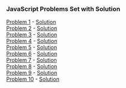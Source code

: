 ### JavaScript Problems Set with Solution

[Problem 1](Problem-1.md) - [Solution](Problem-1.js) <br>
[Problem 2](Problem-2.md) - [Solution](Problem-2.js) <br>
[Problem 3](Problem-3.md) - [Solution](Problem-3.js) <br>
[Problem 4](Problem-4.md) - [Solution](Problem-4.js) <br>
[Problem 5](Problem-5.md) - [Solution](Problem-5.js) <br>
[Problem 6](Problem-6.md) - [Solution](Problem-6.js) <br>
[Problem 7](Problem-7.md) - [Solution](Problem-7.js) <br>
[Problem 8](Problem-8.md) - [Solution](Problem-8.js) <br>
[Problem 9](Problem-9.md) - [Solution](Problem-9.js) <br>
[Problem 10](Problem-10.md) - [Solution](Problem-10.js) <br>
